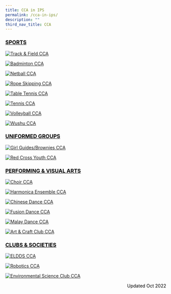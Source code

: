 ```yaml
---
title: CCA in IPS
permalink: /cca-in-ips/
description: ""
third_nav_title: CCA
---
```

<h3 style="color:black" align="left"><u>SPORTS</u></h3>

[![Track & Field CCA](/images/Track%20&%20Field%20CCA.jpg)](https://sites.google.com/moe.edu.sg/ips-tnf-cca/home)

[![Badminton CCA](/images/Badminton%20CCA.jpg)](https://sites.google.com/moe.edu.sg/ips-bmt-cca/home)

[![Netball CCA](/images/Netball%20CCA.jpg)](https://sites.google.com/moe.edu.sg/ips-ntb-cca/home)

[![Rope Skipping CCA](/images/Rope%20Skipping%20CCA.jpg)](https://sites.google.com/moe.edu.sg/ips-rpsp-cca/home)

[![Table Tennis CCA](/images/Table%20Tennis%20CCA.jpg)](https://sites.google.com/moe.edu.sg/ips-tbtn-cca/home)

[![Tennis CCA](/images/Tennis%20CCA.jpg)](https://sites.google.com/moe.edu.sg/ips-tennis-cca/home)

[![Volleyball CCA](/images/Volleyball%20CCA.jpg)](https://sites.google.com/moe.edu.sg/ips-vb-cca/home)

[![Wushu CCA](/images/Wushu%20CCA.jpg)](https://sites.google.com/moe.edu.sg/ips-ws-cca/home)

<h3 style="color:black" align="left"><u>UNIFORMED GROUPS</u></h3>

[![Girl Guides/Brownies CCA](/images/Girl%20Guides%20and%20Brownies%20CCA.jpg)](https://sites.google.com/moe.edu.sg/ips-gg-b-cca/home)

[![Red Cross Youth CCA](/images/Red%20Cross%20Youth%20CCA.jpg)](https://sites.google.com/moe.edu.sg/ips-rcy-cca/home)

<h3 style="color:black" align="left"><u>PERFORMING & VISUAL ARTS</u></h3>

[![Choir CCA](/images/Choir%20CCA.jpg)](https://sites.google.com/moe.edu.sg/ips-choir-cca/home)

[![Harmonica Ensemble CCA](/images/Harmonica%20Ensemble%20CCA.jpg)](https://sites.google.com/moe.edu.sg/ips-he-cca/home)

[![Chinese Dance CCA](/images/Chinese%20Dance%20CCA.jpg)](https://sites.google.com/moe.edu.sg/ips-chinese-dance-cca/home)

[![Fusion Dance CCA](/images/Fusion%20Dance%20CCA.jpg)](https://sites.google.com/moe.edu.sg/ips-fusion-dance-cca/home)

[![Malay Dance CCA](/images/Malay%20Dance%20CCA.jpg)](https://sites.google.com/moe.edu.sg/ips-malay-dance-cca/home)

[![Art & Craft Club CCA](/images/Art%20&%20Craft%20Club%20CCA.jpg)](https://sites.google.com/moe.edu.sg/ips-ancc-cca/home)

<h3 style="color:black" align="left"><u>CLUBS & SOCIETIES</u></h3>

[![ELDDS CCA](/images/ELDDS%20CCA.jpg)](https://sites.google.com/moe.edu.sg/ips-eldds-cca/home)


[![Robotics CCA](/images/Robotics%20CCA.jpg)](https://sites.google.com/moe.edu.sg/ips-rc-cca/home)

[![Environmental Science Club CCA](/images/Environmental%20Science%20Club%20CCA.jpg)](https://sites.google.com/moe.edu.sg/ips-esc-cca/home)

<p style="color:black" align="right">Updated Oct 2022</hp>
